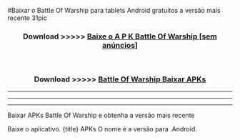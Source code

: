#Baixar o Battle Of Warship   para tablets Android gratuitos a versão mais recente 31pic


<div align="center">
<h3>Download >>>>> <a href="https://pt-web.web.app/?pt= Battle Of Warship ">Baixe o A P K Battle Of Warship  [sem anúncios]</a></h3><br>

<h3>Download >>>>> <a href="https://pt-web.web.app/?pt= Battle Of Warship ">Battle Of Warship  Baixar APKs</a></h3>
</div>

----------------------------------------------------------

----------------------------------------------------------

----------------------------------------------------------

Baixar APKs Battle Of Warship  e obtenha a versão mais recente

Baixe o aplicativo. {title} APKs O nome é a versão para .Android.


